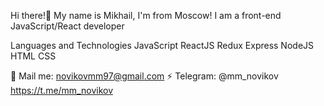 Hi there!🤘
My name is Mikhail, I'm from Moscow!
I am a front-end JavaScript/React developer

Languages and Technologies
JavaScript ReactJS Redux Express NodeJS HTML CSS



💬 Mail me: novikovmm97@gmail.com
⚡️ Telegram: @mm_novikov https://t.me/mm_novikov
